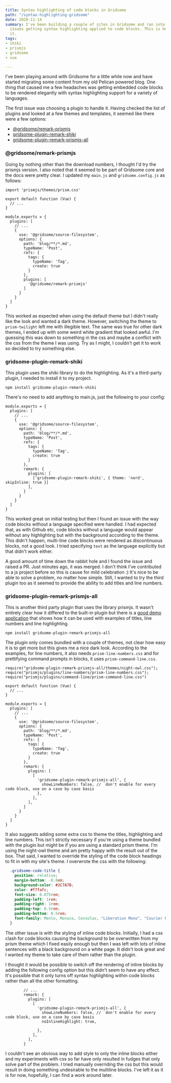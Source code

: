 ```yaml
---
title: Syntax highlighting of code blocks in Gridsome
path: "/syntax-highlighting-gridsome"
date: 2020-11-14
summary: I've been building a couple of sites in Gridsome and ran into a few little
  issues getting syntax highlighting applied to code blocks. This is how I solved
  it.
tags:
- shiki
- prismjs
- gridsome
- vue

---
```

I've been playing around with Gridsome for a little while now and have started migrating some content from my old Pelican powered blog. One thing that caused me a few headaches was getting embedded code blocks to be rendered elegantly with syntax highlighting support for a variety of languages.

The first issue was choosing a plugin to handle it. Having checked the list of plugins and looked at a few themes and templates, it seemed like there were a few options:

* [@gridsome/remark-prismjs](https://gridsome.org/plugins/@gridsome/remark-prismjs)
* [gridsome-plugin-remark-shiki](https://gridsome.org/plugins/gridsome-plugin-remark-shiki)
* [gridsome-plugin-remark-prismjs-all](https://gridsome.org/plugins/gridsome-plugin-remark-prismjs-all)

### @gridsome/remark-prismjs

Going by nothing other than the download numbers, I thought I'd try the prismjs version. I also noted that it seemed to be part of Gridsome core and the docs were pretty clear. I updated my `main.js` and `gridsome.config.js` as follows:

```js{1}{codeTitle: "src/main.js"}
import 'prismjs/themes/prism.css'

export default function (Vue) {
  // ...
}
```

```js{15-17}{codeTitle: "gridsome.config.js"}
module.exports = {
  plugins: [
    // ...
    {
      use: '@gridsome/source-filesystem',
      options: {
        path: 'blog/**/*.md',
        typeName: 'Post',
        refs: {
          tags: {
            typeName: 'Tag',
            create: true
          }
        },
        plugins: [
          '@gridsome/remark-prismjs'
        ]
      }
    }
  ]
}
```

This worked as expected when using the default theme but I didn't really like the look and wanted a dark theme. However, switching the theme to `prism-twilight` left me with illegible text. The same was true for other dark themes, I ended up with some weird white gradient that looked awful. I'm guessing this was down to something in the css and maybe a conflict with the css from the theme I was using. Try as I might, I couldn't get it to work so decided to try something else.

### gridsome-plugin-remark-shiki

This plugin uses the shiki library to do the highlighting. As it's a third-party plugin, I needed to install it to my project.

```bash{promptUser: "alex"}{promptHost: "thinky"}
npm install gridsome-plugin-remark-shiki
```

There's no need to add anything to main.js, just the following to your config:

```js{15-19}{codeTitle: "gridsome.config.js"}
module.exports = {
  plugins: [
    // ...
    {
      use: '@gridsome/source-filesystem',
      options: {
        path: 'blog/**/*.md',
        typeName: 'Post',
        refs: {
          tags: {
            typeName: 'Tag',
            create: true
          }
        },
        remark: {
          plugins: [
            ['gridsome-plugin-remark-shiki', { theme: 'nord', skipInline: true }]
          ],
        }
      }
    }
  ]
}
```

This worked great on initial testing but then I found an issue with the way code blocks without a language specified were handled. I had expected that, as with Github etc, code blocks without a language would appear without any highlighting but with the background according to the theme. This didn't happen, multi-line code blocks were rendered as discontinuous blocks, not a good look. I tried specifying `text` as the language explicitly but that didn't work either.

A good amount of time down the rabbit hole and I found the issue and raised a PR. Just minutes ago, it was merged. I don't think I've contributed to a js project before so this is cause for mild celebration :) It's nice to be able to solve a problem, no matter how simple. Still, I wanted to try the third plugin too as it seemed to provide the ability to add titles and line numbers.

### gridsome-plugin-remark-prismjs-all

This is another third party plugin that uses the library prismjs. It wasn't entirely clear how it differed to the built-in plugin but there is a [good demo application](https://kind-elion-23889d.netlify.app/demo-gridsome-plugin-remark-prismjs-all/) that shows how it can be used with examples of titles, line numbers and line highlighting.

```bash{promptUser: "alex"}{promptHost: "thinky"}
npm install gridsome-plugin-remark-prismjs-all
```

The plugin only comes bundled with a couple of themes, not clear how easy it is to get more but this gives me a nice dark look. According to the examples, for line numbers, it also needs `prism-line-numbers.css` and for prettifying command prompts in blocks, it uses `prism-command-line.css`.

```js{1-3}{codeTitle: "src/main.js"}
require("gridsome-plugin-remark-prismjs-all/themes/night-owl.css");
require("prismjs/plugins/line-numbers/prism-line-numbers.css");
require("prismjs/plugins/command-line/prism-command-line.css")

export default function (Vue) {
  // ...
}
```

```js{15-23}{codeTitle: "gridsome.config.js"}
module.exports = {
  plugins: [
    // ...
    {
      use: '@gridsome/source-filesystem',
      options: {
        path: 'blog/**/*.md',
        typeName: 'Post',
        refs: {
          tags: {
            typeName: 'Tag',
            create: true
          }
        },
        remark: {
          plugins: [
            [
              'gridsome-plugin-remark-prismjs-all', {
                showLineNumbers: false, //  don't enable for every code block, use on a case by case basis
              },
            ],
          ],
        }
      }
    }
  ]
}
```

It also suggests adding some extra css to theme the titles, highlighting and line numbers. This isn't strictly necessary if you're using a theme bundled with the plugin but might be if you are using a standard prism theme. I'm using the night-owl theme and am pretty happy with the result out of the box. That said, I wanted to override the styling of the code block headings to fit in with my site's theme. I overwrote the css with the following:

```css
  .gridsome-code-title {
    position: relative;
    margin-bottom: -0.8em;
    background-color: #2C7A7B;
    color: #f7fafc;
    font-size: 0.875rem;
    padding-left: 1rem;
    padding-right: 1rem;
    padding-top: 0.5rem;
    padding-bottom: 0.5rem;
    font-family: Menlo, Monaco, Consolas, "Liberation Mono", "Courier New", monospace;
  }
```

The other issue is with the styling of inline code blocks. Initially, I had a css clash for code blocks causing the background to be overwritten from my prism theme which I fixed easily enough but then I was left with lots of inline sentences with a black background on a white page. It didn't look great and I wanted my theme to take care of them rather than the plugin.

I thought it would be possible to switch off the rendering of inline blocks by adding the following config option but this didn't seem to have any effect. It's possible that it only turns off syntax highlighting within code blocks rather than all the other formatting.

```js{7}{codeTitle: "gridsome.config.js"}
        // ...
        remark: {
          plugins: [
            [
              'gridsome-plugin-remark-prismjs-all', {
                showLineNumbers: false, //  don't enable for every code block, use on a case by case basis
                noInlineHighlight: true,

              },
            ],
          ],
        }
```

I couldn't see an obvious way to add style to only the inline blocks either and my experiments with css so far have only resulted in fudges that only solve part of the problem. I tried manually overriding the css but this would result in doing something undesirable to the multiline blocks. I've left it as it is for now, hopefully, I can find a work around later.
